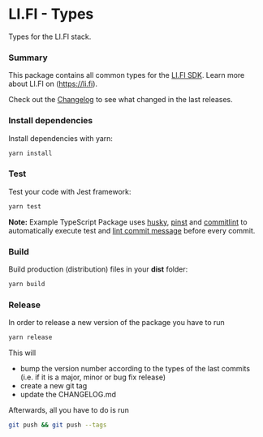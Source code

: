 # LI.FI - Types

Types for the LI.FI stack.

### Summary

This package contains all common types for the [LI.FI SDK](https://github.com/lifinance/sdk).
Learn more about LI.FI on (https://li.fi).

Check out the [Changelog](./CHANGELOG.md) to see what changed in the last releases.

### Install dependencies

Install dependencies with yarn:

```bash
yarn install
```

### Test

Test your code with Jest framework:

```bash
yarn test
```

**Note:** Example TypeScript Package uses [husky](https://typicode.github.io/husky/), [pinst](https://github.com/typicode/pinst) and [commitlint](https://commitlint.js.org/) to automatically execute test and [lint commit message](https://www.conventionalcommits.org/) before every commit.

### Build

Build production (distribution) files in your **dist** folder:

```bash
yarn build
```


### Release
In order to release a new version of the package you have to run 

```bash
yarn release
```

This will 
* bump the version number according to the types of the last commits (i.e. if it is a major, minor or bug fix release)
* create a new git tag
* update the CHANGELOG.md

Afterwards, all you have to do is run 

```bash
git push && git push --tags
```
